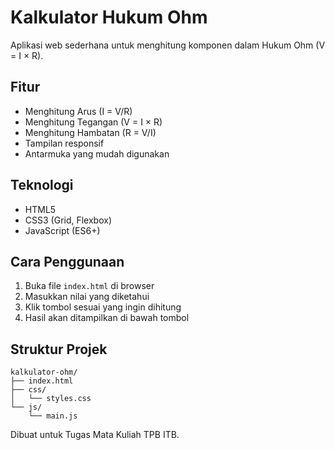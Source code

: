 # Kalkulator Hukum Ohm

Aplikasi web sederhana untuk menghitung komponen dalam Hukum Ohm (V = I × R).

## Fitur

- Menghitung Arus (I = V/R)
- Menghitung Tegangan (V = I × R)
- Menghitung Hambatan (R = V/I)
- Tampilan responsif
- Antarmuka yang mudah digunakan

## Teknologi

- HTML5
- CSS3 (Grid, Flexbox)
- JavaScript (ES6+)

## Cara Penggunaan

1. Buka file `index.html` di browser
2. Masukkan nilai yang diketahui
3. Klik tombol sesuai yang ingin dihitung
4. Hasil akan ditampilkan di bawah tombol

## Struktur Projek

```
kalkulator-ohm/
├── index.html
├── css/
│   └── styles.css
└── js/
    └── main.js
```

Dibuat untuk Tugas Mata Kuliah TPB ITB.